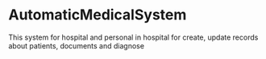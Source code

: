 # AutomaticMedicalSystem
This system for hospital and personal in hospital for create, update records about patients, documents and diagnose
